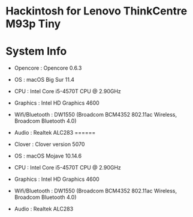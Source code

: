Hackintosh for Lenovo ThinkCentre M93p Tiny
==

System Info
=====
* Opencore : Opencore 0.6.3
* OS       : macOS Big Sur 11.4
* CPU      : Intel Core i5-4570T CPU @ 2.90GHz
* Graphics : Intel HD Graphics 4600
* Wifi/Bluetooth  : DW1550 (Broadcom BCM4352 802.11ac Wireless, Broadcom Bluetooth 4.0)
* Audio    : Realtek ALC283
======

* Clover   : Clover version 5070
* OS       : macOS Mojave 10.14.6
* CPU      : Intel Core i5-4570T CPU @ 2.90GHz
* Graphics : Intel HD Graphics 4600
* Wifi/Bluetooth  : DW1550 (Broadcom BCM4352 802.11ac Wireless, Broadcom Bluetooth 4.0)
* Audio    : Realtek ALC283

